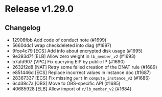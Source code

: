 # Release v1.29.0
## Changelog
* 12906fbb Add code of conduct note (#1699)
* 5660ddc1 wrap checkdeleted into diag (#1697)
* 9fce4c79 [ECS] Add info about encrypted disk usage (#1695)
* 9e393d7f [ELB] Allow zero weight in `lb_member_v2` (#1693)
* b7afd907 [VPC] Fix querying EIP by public IP (#1690)
* 2632f2d8 [NAT] Retry some failed creation of the DNAT rule (#1689)
* e851446d [ECS] Replace incorrect values in instance doc (#1687)
* 28367337 [ECS] Fix missing `port` in `compute_instance_v2` (#1686)
* 6cd38c7a [OBS] Move to OBS-specific API (#1685)
* 40685928 [ELB] Allow import of `r/lb_member_v2` (#1684)

